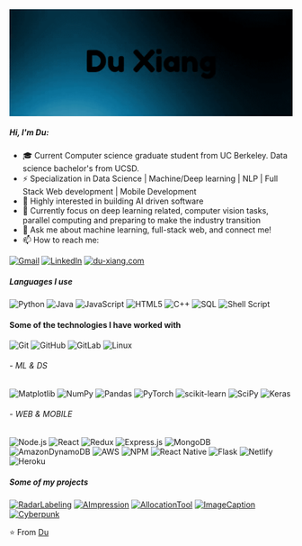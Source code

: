 <img align="middle" alt="GIF" src="https://github.com/xd00099/xd00099/blob/main/du.gif" />

##### Hi, I'm Du:

- 🎓 Current Computer science graduate student from UC Berkeley. Data science bachelor's from UCSD.
- ⚡ Specialization in Data Science | Machine/Deep learning | NLP | Full Stack Web development | Mobile Development
- 🌱 Highly interested in building AI driven software
- :test_tube: Currently focus on deep learning related, computer vision tasks, parallel computing and preparing to make the industry transition
- :speech_balloon: Ask me about machine learning, full-stack web, and connect me!
- :mailbox: How to reach me:

[![Gmail](https://img.shields.io/badge/-GMAIL-D14836?style=for-the-badge&logo=gmail&logoColor=white)](mailto:xd00099@berkeley.edu)
[![LinkedIn](https://img.shields.io/badge/-LINKEDIN-0077B5?style=for-the-badge&logo=linkedin&logoColor=white)](https://www.linkedin.com/in/du-xiang)
[![du-xiang.com](https://img.shields.io/badge/duxiang.com-000000?style=for-the-badge&logo=Safari&logoColor=white)](https://du-xiang.com/)

##### Languages I use

![Python](https://img.shields.io/badge/-Python-000000?style=flat&logo=python)
![Java](https://img.shields.io/badge/-Java-000000?style=flat&logo=java)
![JavaScript](https://img.shields.io/badge/-JavaScript-000000?style=flat&logo=javascript)
![HTML5](https://img.shields.io/badge/-HTML5-000000?style=flat&logo=html5)
![C++](https://img.shields.io/badge/-C++-000000?style=flat&logo=c%2B%2B)
![SQL](https://img.shields.io/badge/-SQL-000000?style=flat&logo=postgresql)
![Shell Script](https://img.shields.io/badge/shell_script-%23121011.svg?style=style=flat&logo=gnu-bash&logoColor=white)

#### Some of the technologies I have worked with

![Git](https://img.shields.io/badge/-Git-222222?style=flat&logo=git&logoColor=F05032)
![GitHub](https://img.shields.io/badge/-GitHub-222222?style=flat&logo=github&logoColor=181717)
![GitLab](https://img.shields.io/badge/gitlab-222222?style=flat&logo=gitlab&logoColor=white)
![Linux](https://img.shields.io/badge/-Linux-222222?style=flat&logo=linux&logoColor=FCC624)

###### - ML & DS
![Matplotlib](https://img.shields.io/badge/Matplotlib-222222?style=flat&logo=Matplotlib&logoColor=black)
![NumPy](https://img.shields.io/badge/numpy-222222?style=flat&logo=numpy&logoColor=white)
![Pandas](https://img.shields.io/badge/pandas-222222?style=flat&logo=pandas&logoColor=white)
![PyTorch](https://img.shields.io/badge/PyTorch-222222?style=flat&logo=PyTorch&logoColor=white)
![scikit-learn](https://img.shields.io/badge/scikit--learn-222222?style=flat&logo=scikit-learn&logoColor=white)
![SciPy](https://img.shields.io/badge/SciPy-222222?style=flat&logo=scipy&logoColor=%white)
![Keras](https://img.shields.io/badge/Keras-222222?style=flat&logo=Keras&logoColor=white)

###### - WEB & MOBILE
![Node.js](https://img.shields.io/badge/-Node.js-222222?style=flat&logo=node.js&logoColor=339933)
![React](https://img.shields.io/badge/-React-222222?style=flat&logo=React&logoColor=61DAFB)
![Redux](https://img.shields.io/badge/redux-222222?style=flat&logo=redux&logoColor=white)
![Express.js](https://img.shields.io/badge/express.js-222222?style=flat&logo=express&logoColor=%2361DAFB)
![MongoDB](https://img.shields.io/badge/MongoDB-222222?style=flat&logo=mongodb&logoColor=white)
![AmazonDynamoDB](https://img.shields.io/badge/Amazon%20DynamoDB-222222?style=flat&logo=Amazon%20DynamoDB&logoColor=white)
![AWS](https://img.shields.io/badge/AWS-222222?style=flat&logo=amazon-aws&logoColor=white)
![NPM](https://img.shields.io/badge/NPM-222222?style=flat&logo=npm&logoColor=white)
![React Native](https://img.shields.io/badge/react_native-222222?style=flat&logo=react&logoColor=%2361DAFB)
![Flask](https://img.shields.io/badge/flask-222222?style=flat&logo=flask&logoColor=white)
![Netlify](https://img.shields.io/badge/netlify-222222?style=flat&logo=netlify&logoColor=#00C7B7)
![Heroku](https://img.shields.io/badge/heroku-222222?style=flat&logo=heroku&logoColor=white)


##### Some of my projects

[![RadarLabeling](https://img.shields.io/badge/-RadarLabeling-000000?style=flat)](https://xd00099.github.io/ZendarObjectDetectionCapstone/)
[![AImpression](https://img.shields.io/badge/-AImpression-000000?style=flat)](https://github.com/xd00099/AImpression)
[![AllocationTool](https://img.shields.io/badge/-FacultyTool-000000?style=flat)](https://xd00099.github.io/hdsi_faculty_tool/)
[![ImageCaption](https://img.shields.io/badge/-ImageCaption-000000?style=flat)](https://github.com/xd00099/Image-Captioning-LSTM)
[![Cyberpunk](https://img.shields.io/badge/-CyberpunkAds-000000?style=flat)](https://xd00099.github.io/Cyberpunk_2077/)


⭐️ From [Du](https://github.com/xd00099)

